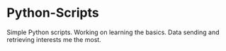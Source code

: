 # Python-Scripts
Simple Python scripts. Working on learning the basics. Data sending and retrieving interests me the most.

